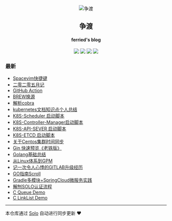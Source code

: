 <p align="center"><img alt="争渡" src="https://s2.ax1x.com/2019/08/19/mlrm34.th.png"></p><h2 align="center">
争渡
</h2>

<h4 align="center">ferried's blog </h4>
<p align="center"><a title="争渡" target="_blank" href="https://github.com/ferried/solo-blog"><img src="https://img.shields.io/github/last-commit/ferried/solo-blog.svg?style=flat-square&color=FF9900"></a>
<a title="GitHub repo size in bytes" target="_blank" href="https://github.com/ferried/solo-blog"><img src="https://img.shields.io/github/repo-size/ferried/solo-blog.svg?style=flat-square"></a>
<a title="Solo Version" target="_blank" href="https://github.com/88250/solo/releases"><img src="https://img.shields.io/badge/solo-4.3.0-f1e05a.svg?style=flat-square&color=blueviolet"></a>
<a title="Hits" target="_blank" href="https://github.com/88250/hits"><img src="https://hits.b3log.org/ferried/solo-blog.svg"></a></p>

### 最新

* [Spacevim快捷键](https://blog.eiyouhe.com/articles/2020/06/27/1593272416716.html)
* [二零二零五月记](https://blog.eiyouhe.com/articles/2020/05/31/1590936812119.html)
* [GitHub Action](https://blog.eiyouhe.com/articles/2020/04/29/1588151564522.html)
* [BREW换源](https://blog.eiyouhe.com/articles/2020/04/26/1587865787226.html)
* [解析cobra](https://blog.eiyouhe.com/articles/2020/04/21/1587462372986.html)
* [kubernetes文档知识点个人总结](https://blog.eiyouhe.com/articles/2020/03/29/1585493374857.html)
* [K8S-Scheduler 启动脚本](https://blog.eiyouhe.com/k8s)
* [K8S-Controller-Manager启动脚本](https://blog.eiyouhe.com/articles/2020/03/23/1584944180518.html)
* [K8S-API-SEVER 启动脚本](https://blog.eiyouhe.com/articles/2020/03/23/1584932305152.html)
* [K8S-ETCD 启动脚本](https://blog.eiyouhe.com/articles/2020/03/19/1584630262465.html)
* [关于Centos集群时间同步](https://blog.eiyouhe.com/articles/2020/03/19/1584630034279.html)
* [Gin 快速预览《老铁版》](https://blog.eiyouhe.com/articles/2020/03/14/1584180343202.html)
* [Golang基础总结](https://blog.eiyouhe.com/articles/2020/03/11/1583915832619.html)
* [从Linux体系到GPM](https://blog.eiyouhe.com/articles/2020/03/05/1583418412118.html)
* [记一次令人心悸的GITLAB升级经历](https://blog.eiyouhe.com/articles/2020/03/04/1583324383406.html)
* [GO指南Scroll](https://blog.eiyouhe.com/articles/2020/01/18/1579329273890.html)
* [Gradle多模块+SpringCloud微服务实践](https://blog.eiyouhe.com/articles/2020/01/06/1578318104295.html)
* [解刨SOLO认证流程](https://blog.eiyouhe.com/articles/2019/12/23/1577104532633.html)
* [C Queue Demo](https://blog.eiyouhe.com/articles/2019/12/22/1577006323470.html)
* [C LinkList Demo](https://blog.eiyouhe.com/articles/2019/12/22/1576996926974.html)



---

本仓库通过 [Solo](https://github.com/88250/solo) 自动进行同步更新 ❤️ 